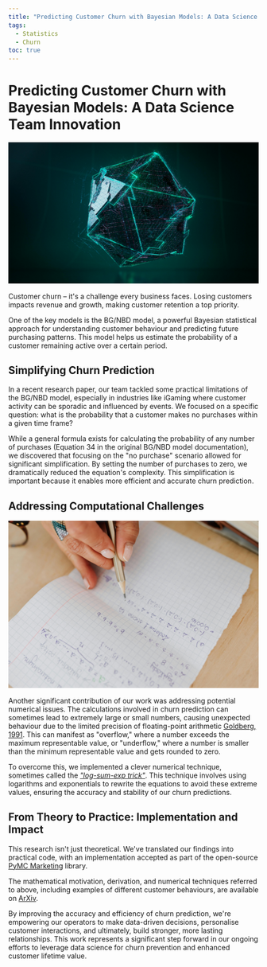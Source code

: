 ```yaml
---
title: "Predicting Customer Churn with Bayesian Models: A Data Science Team Innovation"
tags:
  - Statistics
  - Churn
toc: true
---
```


# Predicting Customer Churn with Bayesian Models: A Data Science Team Innovation
![Customer Purchase Patterns](/assets/images/articles/churn_1_header_pexels-rostislav-30767251.jpg)

Customer churn – it's a challenge every business faces. Losing customers impacts revenue and growth, making customer retention a top priority.

One of the key models is the BG/NBD model, a powerful Bayesian statistical approach for understanding customer behaviour and predicting future purchasing patterns. This model helps us estimate the probability of a customer remaining active over a certain period.

## Simplifying Churn Prediction
In a recent research paper, our team tackled some practical limitations of the BG/NBD model, especially in industries like iGaming where customer activity can be sporadic and influenced by events. We focused on a specific question: what is the probability that a customer makes no purchases within a given time frame?

While a general formula exists for calculating the probability of any number of purchases (Equation 34 in the original BG/NBD model documentation), we discovered that focusing on the "no purchase" scenario allowed for significant simplification. By setting the number of purchases to zero, we dramatically reduced the equation's complexity. This simplification is important because it enables more efficient and accurate churn prediction.

## Addressing Computational Challenges

![Computational Challanges](/assets/images/articles/churn_2_numerical_stability_pexels-karolina-grabowska-5238079.jpg)


Another significant contribution of our work was addressing potential numerical issues. The calculations involved in churn prediction can sometimes lead to extremely large or small numbers, causing unexpected behaviour due to the limited precision of floating-point arithmetic [Goldberg, 1991](https://dl.acm.org/doi/10.1145/103162.103163). This can manifest as "overflow," where a number exceeds the maximum representable value, or "underflow," where a number is smaller than the minimum representable value and gets rounded to zero.


To overcome this, we implemented a clever numerical technique, sometimes called the [*"log-sum-exp trick"*](https://math.stackexchange.com/questions/648514/preventing-underflow-log-sum-exp-trick). This technique involves using logarithms and exponentials to rewrite the equations to avoid these extreme values, ensuring the accuracy and stability of our churn predictions.

## From Theory to Practice: Implementation and Impact
This research isn't just theoretical. We've translated our findings into practical code, with an implementation accepted as part of the open-source [PyMC Marketing](https://github.com/pymc-labs/pymc-marketing/releases/tag/0.11.0) library. 

The mathematical motivation, derivation, and numerical techniques referred to above, including examples of different customer behaviours, are available on [ArXiv](https://arxiv.org/abs/2502.12912).

By improving the accuracy and efficiency of churn prediction, we're empowering our operators to make data-driven decisions, personalise customer interactions, and ultimately, build stronger, more lasting relationships. This work represents a significant step forward in our ongoing efforts to leverage data science for churn prevention and enhanced customer lifetime value.

